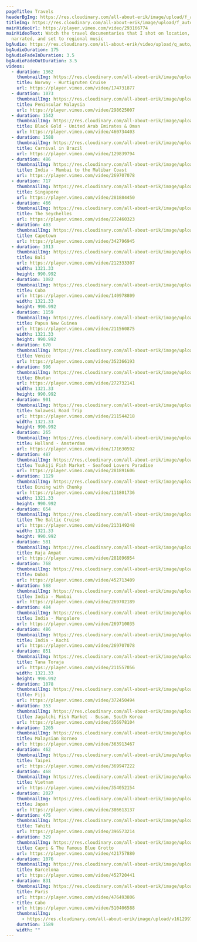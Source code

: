```yaml
---
pageTitle: Travels
headerBgImg: https://res.cloudinary.com/all-about-erik/image/upload/f_auto/v1580641705/Travels/bamyan-banner_kxakxq.jpg
titleImg: https://res.cloudinary.com/all-about-erik/image/upload/f_auto/v1580641704/Travels/travels_rcl4mu.png
mainVideoUrl: https://player.vimeo.com/video/293166774
mainVideoText: Watch the travel documentaries that I shot on location, wrote,
  narrated, and set to regional music
bgAudio: https://res.cloudinary.com/all-about-erik/video/upload/q_auto/v1583971687/Travels/Ramblin-Man-The-Blue-Velvet-Band_Travels_zfpv8a.mp3
bgAudioDuration: 175
bgAudioFadeInDuration: 3.5
bgAudioFadeOutDuration: 3.5
videos:
  - duration: 1362
    thumbnailImg: https://res.cloudinary.com/all-about-erik/image/upload/f_auto/v1580642922/Travels/norway_wtnfj7.jpg
    title: Norway - Hurtigruten Cruise
    url: https://player.vimeo.com/video/174731877
  - duration: 1073
    thumbnailImg: https://res.cloudinary.com/all-about-erik/image/upload/f_auto/v1580642923/Travels/malaysia_zcxazn.jpg
    title: Peninsular Malaysia
    url: https://player.vimeo.com/video/298625007
  - duration: 1542
    thumbnailImg: https://res.cloudinary.com/all-about-erik/image/upload/f_auto/v1580642923/Travels/uae_pdtrdu.jpg
    title: Black Gold - United Arab Emirates & Oman
    url: https://player.vimeo.com/video/460734403
  - duration: 1588
    thumbnailImg: https://res.cloudinary.com/all-about-erik/image/upload/f_auto/v1580642923/Travels/samba_mofqhz.jpg
    title: Carnival in Brazil
    url: https://player.vimeo.com/video/129839794
  - duration: 486
    thumbnailImg: https://res.cloudinary.com/all-about-erik/image/upload/f_auto/v1580642923/Travels/mumbai_malabar_gwxbtk.jpg
    title: India - Mumbai to the Malibar Coast
    url: https://player.vimeo.com/video/269707078
  - duration: 717
    thumbnailImg: https://res.cloudinary.com/all-about-erik/image/upload/f_auto/v1580642923/Travels/singapore_vrzl3t.jpg
    title: Singapore
    url: https://player.vimeo.com/video/281884450
  - duration: 466
    thumbnailImg: https://res.cloudinary.com/all-about-erik/image/upload/f_auto/v1580642923/Travels/seychelles_xa3hds.jpg
    title: The Seychelles
    url: https://player.vimeo.com/video/272460323
  - duration: 403
    thumbnailImg: https://res.cloudinary.com/all-about-erik/image/upload/f_auto/v1580642924/Travels/capetown_njc5zv.jpg
    title: Capetown
    url: https://player.vimeo.com/video/342796945
  - duration: 1013
    thumbnailImg: https://res.cloudinary.com/all-about-erik/image/upload/f_auto/v1580642924/Travels/bali_si2btf.jpg
    title: Bali
    url: https://player.vimeo.com/video/212333307
    width: 1321.33
    height: 990.992
  - duration: 1082
    thumbnailImg: https://res.cloudinary.com/all-about-erik/image/upload/f_auto/v1580642924/Travels/cuba_fgmvfk.jpg
    title: Cuba
    url: https://player.vimeo.com/video/140978809
    width: 1321.33
    height: 990.992
  - duration: 1159
    thumbnailImg: https://res.cloudinary.com/all-about-erik/image/upload/f_auto/v1580642923/Travels/papua_viclph.jpg
    title: Papua New Guinea
    url: https://player.vimeo.com/video/211560875
    width: 1321.33
    height: 990.992
  - duration: 670
    thumbnailImg: https://res.cloudinary.com/all-about-erik/image/upload/f_auto/v1580647124/Travels/venice_cemorb.jpg
    title: Venice
    url: https://player.vimeo.com/video/352366193
  - duration: 996
    thumbnailImg: https://res.cloudinary.com/all-about-erik/image/upload/f_auto/v1580642924/Travels/bhutan_wzklvo.jpg
    title: Bhutan
    url: https://player.vimeo.com/video/272732141
    width: 1321.33
    height: 990.992
  - duration: 901
    thumbnailImg: https://res.cloudinary.com/all-about-erik/image/upload/f_auto/v1580642923/Travels/sulawesi_ddeel8.jpg
    title: Sulawesi Road Trip
    url: https://player.vimeo.com/video/211544218
    width: 1321.33
    height: 990.992
  - duration: 265
    thumbnailImg: https://res.cloudinary.com/all-about-erik/image/upload/f_auto/v1580642924/Travels/holland_woygop.jpg
    title: Holland - Amsterdam
    url: https://player.vimeo.com/video/171630592
  - duration: 487
    thumbnailImg: https://res.cloudinary.com/all-about-erik/image/upload/f_auto/v1580642923/Travels/tsukijistill_ygyyv8.jpg
    title: Tsukiji Fish Market - Seafood Lovers Paradise
    url: https://player.vimeo.com/video/281891606
  - duration: 1129
    thumbnailImg: https://res.cloudinary.com/all-about-erik/image/upload/f_auto/v1580642924/Travels/diningwithchunky_pvl2mo.jpg
    title: Dining with Chunky
    url: https://player.vimeo.com/video/111801736
    width: 1321.33
    height: 990.992
  - duration: 654
    thumbnailImg: https://res.cloudinary.com/all-about-erik/image/upload/f_auto/v1580642924/Travels/baltic_mvyknf.jpg
    title: The Baltic Cruise
    url: https://player.vimeo.com/video/213149248
    width: 1321.33
    height: 990.992
  - duration: 581
    thumbnailImg: https://res.cloudinary.com/all-about-erik/image/upload/f_auto/v1580642923/Travels/rajaampat_vbaqi6.jpg
    title: Raja Ampat
    url: https://player.vimeo.com/video/281896954
  - duration: 768
    thumbnailImg: https://res.cloudinary.com/all-about-erik/image/upload/f_auto/v1580642924/Travels/burj_kalifa_wbcmha.jpg
    title: Dubai
    url: https://player.vimeo.com/video/452713409
  - duration: 588
    thumbnailImg: https://res.cloudinary.com/all-about-erik/image/upload/f_auto/v1580642923/Travels/mumbai_kmen3j.jpg
    title: India - Mumbai
    url: https://player.vimeo.com/video/269702189
  - duration: 484
    thumbnailImg: https://res.cloudinary.com/all-about-erik/image/upload/f_auto/v1580642923/Travels/mangalore_oxmfsl.jpg
    title: India - Mangalore
    url: https://player.vimeo.com/video/269710035
  - duration: 486
    thumbnailImg: https://res.cloudinary.com/all-about-erik/image/upload/f_auto/v1580642923/Travels/mumbai_malabar_gwxbtk.jpg
    title: India - Kochi
    url: https://player.vimeo.com/video/269707078
  - duration: 851
    thumbnailImg: https://res.cloudinary.com/all-about-erik/image/upload/f_auto/v1580642923/Travels/tanatoraja_z0jqx4.jpg
    title: Tana Toraja
    url: https://player.vimeo.com/video/211557056
    width: 1321.33
    height: 990.992
  - duration: 1078
    thumbnailImg: https://res.cloudinary.com/all-about-erik/image/upload/f_auto/v1580645879/Travels/fiji_x2e1ro.jpg
    title: Fiji
    url: https://player.vimeo.com/video/372450494
  - duration: 353
    thumbnailImg: https://res.cloudinary.com/all-about-erik/image/upload/f_auto/v1580646274/Travels/jagalchi-fish-market-south-korea_vhkmuw.jpg
    title: Jagalchi Fish Market - Busan, South Korea
    url: https://player.vimeo.com/video/356978104
  - duration: 1265
    thumbnailImg: https://res.cloudinary.com/all-about-erik/image/upload/f_auto/v1580646524/Travels/malaysian-borneo_gmgghz.jpg
    title: Malaysian Borneo
    url: https://player.vimeo.com/video/363913467
  - duration: 462
    thumbnailImg: https://res.cloudinary.com/all-about-erik/image/upload/f_auto/v1580646848/Travels/taipei_bz5taf.jpg
    title: Taipei
    url: https://player.vimeo.com/video/369947222
  - duration: 468
    thumbnailImg: https://res.cloudinary.com/all-about-erik/image/upload/f_auto/v1580647403/Travels/vietnam_ywkufd.jpg
    title: Vietnam
    url: https://player.vimeo.com/video/354052154
  - duration: 2027
    thumbnailImg: https://res.cloudinary.com/all-about-erik/image/upload/f_auto/v1580647803/Travels/japan_hno20g.jpg
    title: Japan
    url: https://player.vimeo.com/video/386613137
  - duration: 475
    thumbnailImg: https://res.cloudinary.com/all-about-erik/image/upload/f_auto/v1588627870/Travels/Tahiti_c0p1re.jpg
    title: Tahiti
    url: https://player.vimeo.com/video/396573214
  - duration: 329
    thumbnailImg: https://res.cloudinary.com/all-about-erik/image/upload/f_auto/v1588627933/Travels/Capri_q1eqyf.jpg
    title: Capri & The Famous Blue Grotto
    url: https://player.vimeo.com/video/421757880
  - duration: 1076
    thumbnailImg: https://res.cloudinary.com/all-about-erik/image/upload/f_auto/v1600810319/Travels/barcelona.jpg
    title: Barcelona
    url: https://player.vimeo.com/video/452720441
  - duration: 831
    thumbnailImg: https://res.cloudinary.com/all-about-erik/image/upload/f_auto/v1605225442/Travels/paris.jpg
    title: Paris
    url: https://player.vimeo.com/video/476493806
  - title: Cabo
    url: https://player.vimeo.com/video/510406588
    thumbnailImg:
      - https://res.cloudinary.com/all-about-erik/image/upload/v1612997578/Travels/Cabo.jpg
    duration: 1589
    width: ""
---
```


